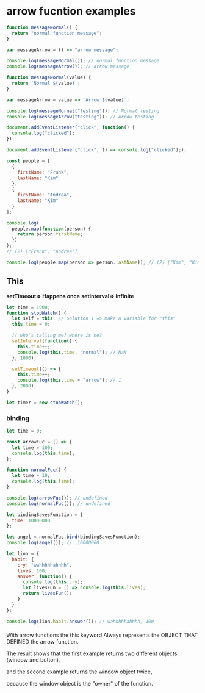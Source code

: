 # arrow fucntion examples

```js
function messageNormal() {
  return "normal function message";
}

var messageArrow = () => "arrow message";

console.log(messageNormal()); // normal function message
console.log(messageArrow()); // arrow message
```

```js
function messageNormal(value) {
  return `Normal ${value}`;
}

var messageArrow = value => `Arrow ${value}`;

console.log(messageNormal("testing")); // Normal testing
console.log(messageArrow("testing")); // Arrow testing
```

```js
document.addEventListener("click", function() {
  console.log("clicked");
});

document.addEventListener("click", () => console.log("clicked"););
```

```js
const people = [
  {
    firstName: "Frank",
    lastName: "Kim"
  },
  {
    firstName: "Andrea",
    lastName: "Kim"
  }
];

console.log(
  people.map(function(person) {
    return person.firstName;
  })
);
// (2) ["Frank", "Andrea"]

console.log(people.map(person => person.lastName)); // (2) ["Kim", "Kim"]
```

## This

**setTimeout=> Happens once**
**setInterval=> infinite**

```js
let time = 1000;
function stopWatch() {
  let self = this; // Solution 1 => make a variable for "this"
  this.time = 0;

  // who's calling me? where is he?
  setInterval(function() {
    this.time++;
    console.log(this.time, "normal"); // NaN
  }, 1000);

  setTimeout(() => {
    this.time++;
    console.log(this.time + "arrow"); // 1
  }, 2000);
}

let timer = new stopWatch();
```

### binding

```js
let time = 0;

const arrowFuc = () => {
  let time = 100;
  console.log(this.time);
};

function normalFuc() {
  let time = 10;
  console.log(this.time);
}

console.log(arrowFuc()); // undefined
console.log(normalFuc()); // undefined

let bindingSavesFunction = {
  time: 10000000
};

let angel = normalFuc.bind(bindingSavesFunction);
console.log(angel()); //  10000000
```

```js
let lion = {
  habit: {
    cry: "wahhhhhahhhh",
    lives: 100,
    answer: function() {
      console.log(this.cry);
      let livesFun = () => console.log(this.lives);
      return livesFun();
    }
  }
};

console.log(lion.habit.answer()); // wahhhhhahhhh, 100
```

####

With arrow functions the this keyword
Always represents the OBJECT THAT DEFINED the arrow function.

The result shows that the first example returns two different objects
(window and button),

and the second example returns the window object twice,

because the window object is the "owner" of the function.
